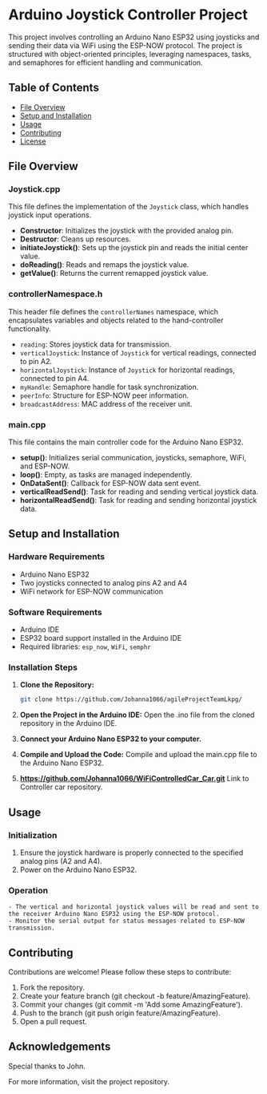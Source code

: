 # Arduino Joystick Controller Project

This project involves controlling an Arduino Nano ESP32 using joysticks and sending their data via WiFi using the ESP-NOW protocol. The project is structured with object-oriented principles, leveraging namespaces, tasks, and semaphores for efficient handling and communication.

## Table of Contents
- [File Overview](#file-overview)
- [Setup and Installation](#setup-and-installation)
- [Usage](#usage)
- [Contributing](#contributing)
- [License](#license)

## File Overview

### Joystick.cpp
This file defines the implementation of the `Joystick` class, which handles joystick input operations.

- **Constructor**: Initializes the joystick with the provided analog pin.
- **Destructor**: Cleans up resources.
- **initiateJoystick()**: Sets up the joystick pin and reads the initial center value.
- **doReading()**: Reads and remaps the joystick value.
- **getValue()**: Returns the current remapped joystick value.

### controllerNamespace.h
This header file defines the `controllerNames` namespace, which encapsulates variables and objects related to the hand-controller functionality.

- `reading`: Stores joystick data for transmission.
- `verticalJoystick`: Instance of `Joystick` for vertical readings, connected to pin A2.
- `horizontalJoystick`: Instance of `Joystick` for horizontal readings, connected to pin A4.
- `myHandle`: Semaphore handle for task synchronization.
- `peerInfo`: Structure for ESP-NOW peer information.
- `broadcastAddress`: MAC address of the receiver unit.

### main.cpp
This file contains the main controller code for the Arduino Nano ESP32.

- **setup()**: Initializes serial communication, joysticks, semaphore, WiFi, and ESP-NOW.
- **loop()**: Empty, as tasks are managed independently.
- **OnDataSent()**: Callback for ESP-NOW data sent event.
- **verticalReadSend()**: Task for reading and sending vertical joystick data.
- **horizontalReadSend()**: Task for reading and sending horizontal joystick data.

## Setup and Installation

### Hardware Requirements
- Arduino Nano ESP32
- Two joysticks connected to analog pins A2 and A4
- WiFi network for ESP-NOW communication

### Software Requirements
- Arduino IDE
- ESP32 board support installed in the Arduino IDE
- Required libraries: `esp_now`, `WiFi`, `semphr`

### Installation Steps

1. **Clone the Repository:**
   ```sh
   git clone https://github.com/Johanna1066/agileProjectTeamLkpg/
2. **Open the Project in the Arduino IDE:**
Open the .ino file from the cloned repository in the Arduino IDE.

3. **Connect your Arduino Nano ESP32 to your computer.**

4. **Compile and Upload the Code:**
Compile and upload the main.cpp file to the Arduino Nano ESP32.

5. **https://github.com/Johanna1066/WiFiControlledCar_Car.git**
Link to Controller car repository.

## Usage
### Initialization
1. Ensure the joystick hardware is properly connected to the specified analog pins (A2 and A4).
2. Power on the Arduino Nano ESP32.
### Operation
    - The vertical and horizontal joystick values will be read and sent to the receiver Arduino Nano ESP32 using the ESP-NOW protocol.
    - Monitor the serial output for status messages related to ESP-NOW transmission.
## Contributing
Contributions are welcome! Please follow these steps to contribute:

1. Fork the repository.
2. Create your feature branch (git checkout -b feature/AmazingFeature).
3. Commit your changes (git commit -m 'Add some AmazingFeature').
4. Push to the branch (git push origin feature/AmazingFeature).
5. Open a pull request.

## Acknowledgements
Special thanks to John.

For more information, visit the project repository.
